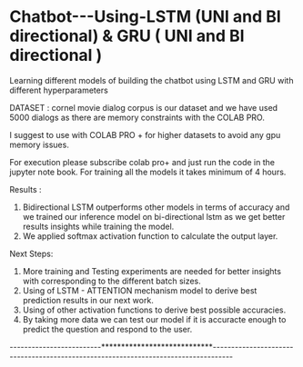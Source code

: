 # Chatbot---Using-LSTM (UNI and BI directional) & GRU ( UNI and BI directional )
Learning different models of building the chatbot using LSTM and GRU with different hyperparameters

DATASET : cornel movie dialog corpus is our dataset and we have used 5000 dialogs as there are memory constraints with the COLAB PRO.

I suggest to use with COLAB PRO + for higher datasets to avoid any gpu memory issues.

For execution please subscribe colab pro+ and just run the code in the jupyter note book. For training all the models it takes minimum of 4 hours.

Results :

1. Bidirectional LSTM outperforms other models in terms of accuracy and we trained our inference model on bi-directional lstm as we get better results insights while training the model. 
2. We applied softmax activation function to calculate the output layer.


Next Steps:

1. More training and Testing experiments are needed for better insights with corresponding to the different batch sizes.
2. Using of LSTM - ATTENTION mechanism model to derive best prediction results in our next work.
3. Using of other activation functions to derive best possible accuracies.
4. By taking more data we can test our model if it is accuracte enough to predict the question and respond to the user.


-------------------------****************************-----------------------------------------------------------------------------------

